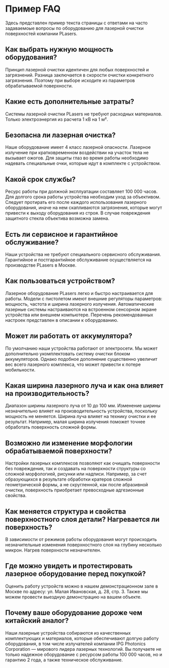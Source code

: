 # Пример FAQ

Здесь представлен пример текста страницы с ответами на часто задаваемоые вопросы по оборудованию для лазерной очистки поверхностей компании PLasers.

## Как выбрать нужную мощность оборудования?

Принцип лазерной очистки идентичен для любых поверхностей и загрязнений. Разница заключается в скорости очистки конкретного загрязнения. Поэтому при выборе исходите из параметров обрабатываемой поверхности.

## Какие есть дополнительные затраты?

Системы лазерной очистки PLasers не требуют расходных материалов. Только электроэнергия из расчета 1 кВ на 1 м².

## Безопасна ли лазерная очистка?

Наше оборудование имеет 4 класс лазерной опасности. Лазерное излучение при кратковременном воздействии на участок тела не вызывает ожогов. Для защиты глаз во время работы необходимо надевать специальные очки, которые идут в комплекте с устройством.

## Какой срок службы?

Ресурс работы при должной эксплуатации составляет 100 000 часов. Для долгого срока работы устройства необходим уход за объективом. Следует протирать его после каждого использования лазерного оборудования, иначе на нем скапливаются загрязнения, которые могут привести к выходу оборудования из строя. В случае повреждения защитного стекла объектива возможна замена.

## Есть ли сервисное и гарантийное обслуживание?

Наши устройства не требуют специального сервисного обслуживания. Гарантийное и постгарантийное обслуживание осуществляется на производстве PLasers в Москве.

## Как пользоваться устройством?

Лазерное оборудование PLasers легко и быстро настраивается для работы. Модели с пистолетом имеют внешние регуляторы параметров: мощность, частота и ширина лазерного излучения.
Автоматические лазерные системы настраиваются на встроенном сенсорном экране устройства или внешнем компьютере. Перечень рекомендованных настроек представлен в описании к оборудованию.

## Может ли работать от аккумулятора?

По умолчанию наши устройства работают от электросети. Мы может дополнительно укомплектовать систему очистки блоком аккумуляторов. Однако подобное дополнение существенно увеличит вес всего лазерного комплекса, что может привести к потере мобильности.

## Какая ширина лазерного луча и как она влияет на производительность?

Диапазон ширины лазерного луча от 10 до 100 мм. Изменение ширины незначительно влияет на производительность устройства, поскольку мощность не меняется. Ширина луча влияет на технику очистки и ее результат. Например, малая ширина излучения поможет точнее обработать поверхность сложной формы.

## Возможно ли изменение морфологии обрабатываемой поверхности?

Настройки лазерных комплексов позволяют как очищать поверхности без повреждения, так и создавать на поверхности структуры со сложной морфологией, рисунки или надписи. Например, за счет образующихся в результате обработки кратеров сложной геометрической формы, а не скругленной, как после абразивной очистки, поверхность приобретает превосходные адгезионные свойства.

## Как меняется структура и свойства поверхностного слоя детали? Нагревается ли поверхность?

В зависимости от режимов работы оборудования могут происходить незначительные изменения поверхностного слоя на глубину несколько микрон. Нагрев поверхности незначителен.

## Где можно увидеть и протестировать лазерное оборудование перед покупкой?

Оценить работу устройств можно в нашем демонстрационном зале в Москве по адресу: ул. Малая Ивановская, д. 28, стр. 3. Также мы можем провести выездную демонстрацию на вашем объекте.

## Почему ваше оборудование дороже чем китайский аналог?

Наши лазерные устройства собираются из качественных комплектующих и материалов, которые обеспечивают долгую работу оборудования, в том числе излучателей компании IPG Photonics Corporation — мирового лидера лазерных технологий. Вы получаете не только надежное оборудование с ресурсом работы 100 000 часов, но и гарантию 2 года, а также техническое обслуживание.
